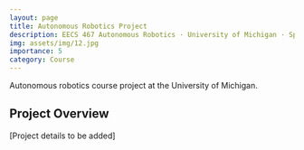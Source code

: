 ```yaml
---
layout: page
title: Autonomous Robotics Project
description: EECS 467 Autonomous Robotics · University of Michigan · Spring 2023
img: assets/img/12.jpg
importance: 5
category: Course
---
```


Autonomous robotics course project at the University of Michigan.

## Project Overview

[Project details to be added]
